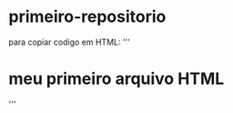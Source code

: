 # primeiro-repositorio

para copiar codigo em HTML:
'''
<html> 
  <h1>meu primeiro arquivo HTML</h1>
</html>  
'''
